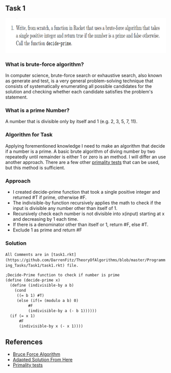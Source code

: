 ## Task 1

<p><img src="https://github.com/DarrenFitz/TheoryOfAlgorithms/blob/master/Resources/1.PNG" width="803" height="109"></p>

### What is brute-force algorithm? 
In computer science, brute-force search or exhaustive search, also known as generate and test, is a very general problem-solving technique that consists of systematically enumerating all possible candidates for the solution and checking whether each candidate satisfies the problem's statement.

### What is a prime Number?
A number that is divisible only by itself and 1 (e.g. 2, 3, 5, 7, 11).

### Algorithm for Task
Applying forementioned knowledge I need to make an algorithm that decide if a number is a prime. A basic brute algorithm of diving number by two repeatedly until remainder is either 1 or zero is an method. I will differ an use another approach. There are a few other [primality tests](https://en.wikipedia.org/wiki/Primality_test ) that can be used, but this method is sufficient.

### Approach
* I created decide-prime function that took a single positive integer and returned #T if prime, otherwise #F.
* The indivisible-by function recursively applies the math to check if the input is divisible any number other than itself of 1.
* Recursively check each number is not divisible into x(input) starting at x and decreasing by 1 each time.
* If there is a denominator other than itself or 1, return #F, else #T.
* Exclude 1 as prime and return #F

### Solution
`All Comments are in [task1.rkt](https://github.com/DarrenFitz/TheoryOfAlgorithms/blob/master/Programming_Tasks/Task1/task1.rkt) file.`
```Racket
;Decide-Prime function to check if number is prime
(define (decide-prime x)
  (define (indivisible-by a b)
    (cond
     ((= b 1) #T)
     (else (if(= (modulo a b) 0)
          #F
          (indivisible-by a (- b 1))))))
  (if (= x 1)
      #F
      (indivisible-by x (- x 1))))
```

## References
* [Bruce Force Algorithm](https://en.wikipedia.org/wiki/Brute-force_search)
* [Adapted Solution From Here](https://stackoverflow.com/questions/3345626/finding-a-prime-number-in-scheme-using-natural-recursion?rq=1)
* [Primality tests](https://en.wikipedia.org/wiki/Primality_test)